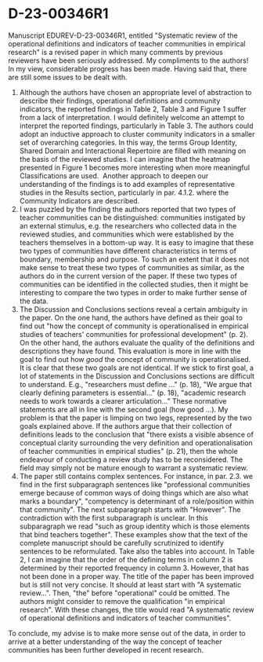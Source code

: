 # D-23-00346R1
Manuscript EDUREV-D-23-00346R1, entitled "Systematic review of the operational definitions and indicators of teacher communities in empirical research" is a revised paper in which many comments by previous reviewers have been seriously addressed. My compliments to the authors! In my view, considerable progress has been made. Having said that, there are still some issues to be dealt with. 
​
1. Although the authors have chosen an appropriate level of abstraction to describe their findings, operational definitions and community indicators, the reported findings in Table 2, Table 3 and Figure 1 suffer from a lack of interpretation. I would definitely welcome an attempt to interpret the reported findings, particularly in Table 3. The authors could adopt an inductive approach to cluster community indicators in a smaller set of overarching categories. In this way, the terms Group Identity, Shared Domain and Interactional Repertoire are filled with meaning on the basis of the reviewed studies. I can imagine that the heatmap presented in Figure 1 becomes more interesting when more meaningful Classifications are used. 
​
Another approach to deepen our understanding of the findings is to add examples of representative studies in the Results section, particularly in par. 4.1.2. where the Community Indicators are described.
​
2. I was puzzled by the finding the authors reported that two types of teacher communities can be distinguished: communities instigated by an external stimulus, e.g. the researchers who collected data in the reviewed studies, and communities which were established by the teachers themselves in a bottom-up way. It is easy to imagine that these two types of communities have different characteristics in terms of boundary, membership and purpose. To such an extent that it does not make sense to treat these two types of communities as similar, as the authors do in the current version of the paper. If these two types of communities can be identified in the collected studies, then it might be interesting to compare the two types in order to make further sense of the data.
​
3. The Discussion and Conclusions sections reveal a certain ambiguity in the paper. On the one hand, the authors have defined as their goal to find out "how the concept of community is operationalised in empirical studies of teachers' communities for professional development" (p. 2). On the other hand, the authors evaluate the quality of the definitions and descriptions they have found. This evaluation is more in line with the goal to find out how *good* the concept of community is operationalised. It is clear that these two goals are not identical.  If we stick to first goal, a lot of statements in the Discussion and Conclusions sections are difficult to understand. E.g., "researchers must define ..." (p. 18), "We argue that clearly defining parameters is essential..." (p. 18), "academic research needs to work towards a clearer articulation..." These normative statements are all in line with the second goal (how good ...). My problem is that the paper is limping on two legs, represented by the two goals explained above. If the authors argue that their collection of definitions leads to the conclusion that "there exists a visible absence of conceptual clarity surrounding the very definition and operationalisation of teacher communities in empirical studies" (p. 21), then the whole endeavour of conducting a review study has to be reconsidered. The field may simply not be mature enough to warrant a systematic review. 
​
1. The paper still contains complex sentences. For instance, in par. 2.3. we find in the first subparagraph sentences like "professional communities emerge because of common ways of doing things which are also what marks a boundary", "competency is determinant of a role/position within that community". The next subparagraph starts with "However". The contradiction with the first subparagraph is unclear. In this subparagraph we read "such as group identity which is those elements that bind teachers together". These examples show that the text of the complete manuscript should be carefully scrutinized to identify sentences to be reformulated. Take also the tables into account. In Table 2, I can imagine that the order of the defining terms in column 2 is determined by their reported frequency in column 3. However, that has not been done in a proper way. The title of the paper has been improved but is still not very concise. It should at least start with "A systematic review...". Then, "the" before "operational" could be omitted. The authors might consider to remove the qualification "in empirical research". With these changes, the title would read "A systematic review of operational definitions and indicators of teacher communities".

To conclude, my advise is to make more sense out of the data, in order to arrive at a better understanding of the way the concept of teacher communities has been further developed in recent research. 